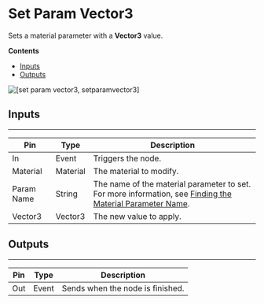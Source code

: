 # Set Param Vector3<a name="script-canvas-material-set-param-vector3-node"></a>

Sets a material parameter with a **Vector3** value\.

**Contents**
+ [Inputs](#script-canvas-material-set-param-vector3-node-input)
+ [Outputs](#script-canvas-material-set-param-vector3-node-output)

![\[set param vector3, setparamvector3\]](http://docs.aws.amazon.com/lumberyard/latest/userguide/images/scriptcanvasnodes/script-canvas-set-param-vector3-node.png)

## Inputs<a name="script-canvas-material-set-param-vector3-node-input"></a>


****  

| Pin | Type | Description | 
| --- | --- | --- | 
| In | Event | Triggers the node\. | 
| Material | Material |  The material to modify\.  | 
| Param Name | String |  The name of the material parameter to set\. For more information, see [Finding the Material Parameter Name](material-param-names.md)\.  | 
| Vector3 | Vector3 |  The new value to apply\.  | 

## Outputs<a name="script-canvas-material-set-param-vector3-node-output"></a>


****  

| Pin | Type | Description | 
| --- | --- | --- | 
| Out | Event | Sends when the node is finished\. | 
